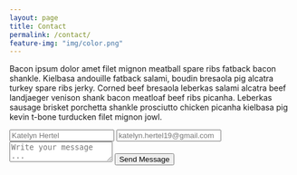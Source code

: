 ```yaml
---
layout: page
title: Contact
permalink: /contact/
feature-img: "img/color.png"
---
```


Bacon ipsum dolor amet filet mignon meatball spare ribs fatback bacon shankle. Kielbasa andouille fatback salami, boudin bresaola pig alcatra turkey spare ribs jerky. Corned beef bresaola leberkas salami alcatra beef landjaeger venison shank bacon meatloaf beef ribs picanha. Leberkas sausage brisket porchetta shankle prosciutto chicken picanha kielbasa pig kevin t-bone turducken filet mignon jowl.

<form action="https://getsimpleform.com/messages?form_api_token=_9c463bd7dd821681a46e3495fddf9542" method="post">
  <!-- the redirect_to is optional, the form will redirect to the referrer on submission -->
  <input type='hidden' name='redirect_to' value='http://katerspotaters.github.io/thank-you/' />
  <input type='text' name='name' placeholder='Katelyn Hertel' />
  <input type='email' name='email' placeholder='katelyn.hertel19@gmail.com' />
  <textarea name='message' placeholder='Write your message ...'></textarea>
  <input type='submit' value='Send Message' />
</form>
